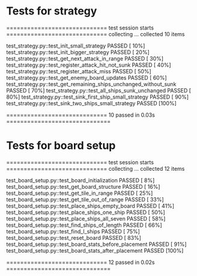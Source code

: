 ﻿# Tests for strategy

============================= test session starts =============================
collecting ... collected 10 items

test_strategy.py::test_init_small_strategy PASSED                        [ 10%]
test_strategy.py::test_init_bigger_strategy PASSED                       [ 20%]
test_strategy.py::test_get_next_attack_in_range PASSED                   [ 30%]
test_strategy.py::test_register_attack_hit_not_sunk PASSED               [ 40%]
test_strategy.py::test_register_attack_miss PASSED                       [ 50%]
test_strategy.py::test_get_enemy_board_updates PASSED                    [ 60%]
test_strategy.py::test_get_remaining_ships_unchanged_without_sunk PASSED [ 70%]
test_strategy.py::test_all_ships_sunk_unchanged PASSED                   [ 80%]
test_strategy.py::test_sink_first_ship_small_strategy PASSED             [ 90%]
test_strategy.py::test_sink_two_ships_small_strategy PASSED              [100%]

============================= 10 passed in 0.03s ==============================

# Tests for board setup

============================= test session starts =============================
collecting ... collected 12 items

test_board_setup.py::test_board_initialization PASSED                    [  8%]
test_board_setup.py::test_get_board_structure PASSED                     [ 16%]
test_board_setup.py::test_get_tile_in_range PASSED                       [ 25%]
test_board_setup.py::test_get_tile_out_of_range PASSED                   [ 33%]
test_board_setup.py::test_place_ships_empty_board PASSED                 [ 41%]
test_board_setup.py::test_place_ships_one_ship PASSED                    [ 50%]
test_board_setup.py::test_place_ships_all_seven PASSED                   [ 58%]
test_board_setup.py::test_find_ships_of_length PASSED                    [ 66%]
test_board_setup.py::test_find_l_ships PASSED                            [ 75%]
test_board_setup.py::test_reset_board PASSED                             [ 83%]
test_board_setup.py::test_board_stats_before_placement PASSED            [ 91%]
test_board_setup.py::test_board_stats_after_placement PASSED             [100%]

============================= 12 passed in 0.02s ==============================
